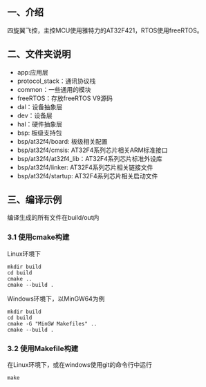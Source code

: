 ## 一、介绍
四旋翼飞控，主控MCU使用雅特力的AT32F421，RTOS使用freeRTOS。

## 二、文件夹说明
- app:应用层
- protocol_stack：通讯协议栈
- common：一些通用的模块
- freeRTOS：存放freeRTOS V9源码
- dal：设备抽象层
- dev：设备层
- hal：硬件抽象层
- bsp: 板级支持包
- bsp/at32f4/board: 板级相关配置
- bsp/at32f4/cmsis: AT32F4系列芯片相关ARM标准接口
- bsp/at32f4/at32f4_lib：AT32F4系列芯片标准外设库
- bsp/at32f4/linker: AT32F4系列芯片相关链接文件
- bsp/at32f4/startup: AT32F4系列芯片相关启动文件


## 三、编译示例
编译生成的所有文件在build/out内
### 3.1 使用cmake构建
Linux环境下

    mkdir build
    cd build
    cmake ..
    cmake --build .

Windows环境下，以MinGW64为例

    mkdir build
    cd build
    cmake -G "MinGW Makefiles" ..
    cmake --build .

### 3.2 使用Makefile构建
在Linux环境下，或在windows使用git的命令行中运行

    make

